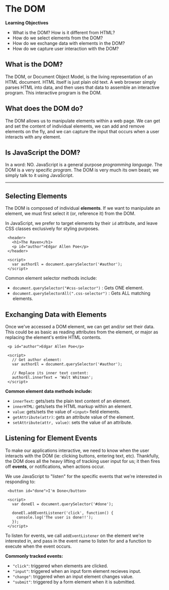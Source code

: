 # The DOM

**Learning Objectives**

- What is the DOM? How is it different from HTML?
- How do we select elements from the DOM?
- How do we exchange data with elements in the DOM?
- How do we capture user interaction with the DOM?

## What is the DOM?

The DOM, or Document Object Model, is the living representation of an HTML document. HTML itself is just plain old text. A web browser simply parses HTML into data, and then uses that data to assemble an interactive program. This interactive program is the DOM.

## What does the DOM do?

The DOM allows us to manipulate elements within a web page. We can get and set the content of individual elements, we can add and remove elements on the fly, and we can capture the input that occurs when a user interacts with any element.

## Is JavaScript the DOM?

In a word: NO. JavaScript is a general purpose *programming language*. The DOM is a very specific *program*. The DOM is very much its own beast; we simply talk to it using JavaScript.

---

## Selecting Elements

The DOM is composed of individual **elements**. If we want to manipulate an element, we must first select it (or, reference it) from the DOM.

In JavaScript, we prefer to target elements by their `id` attribute, and leave CSS classes exclusively for styling purposes.

```
 <header>
   <h1>The Raven</h1>
   <p id="author">Edgar Allen Poe</p>
 </header>
 
 <script>
   var authorEl = document.querySelector('#author');
 </script>
```

Common element selector methods include:

 - `document.querySelector("#css-selector")` : Gets ONE element.
 - `document.querySelectorAll(".css-selector")` : Gets ALL matching elements.
 
## Exchanging Data with Elements

Once we've accessed a DOM element, we can get and/or set their data. This could be as basic as reading attributes from the element, or major as replacing the element's entire HTML contents.

```
 <p id="author">Edgar Allen Poe</p>

 <script>
   // Get author element:
   var authorEl = document.querySelector('#author');
   
   // Replace its inner text content:
   authorEl.innerText = 'Walt Whitman';
 </script>
```

**Common element data methods include:**

 - `innerText`: gets/sets the plain text content of an element.
 - `innerHTML`: gets/sets the HTML markup within an element.
 - `value`: gets/sets the value of `<input>` field elements.
 - `getAttribute(attr)`: gets an attribute value of the element.
 - `setAttribute(attr, value)`: sets the value of an attribute.
 
## Listening for Element Events

To make our applications interactive, we need to know when the user interacts with the DOM (ie: clicking buttons, entering text, etc). Thankfully, the DOM does all the heavy lifting of tracking user input for us; it then fires off **events**, or notifications, when actions occur.

We use JavaScript to "listen" for the specific events that we're interested in responding to:

```
 <button id="done">I'm Done</button>
 
 <script>
   var doneEl = document.querySelector('#done');
   
   doneEl.addEventListener('click', function() {
     console.log('The user is done!!');
   });
 </script>
```

To listen for events, we call `addEventListener` on the element we're interested in, and pass in the event name to listen for and a function to execute when the event occurs.

**Commonly tracked events:**

 - `"click"`: triggered when elements are clicked.
 - `"input"`: triggered when an input form element recieves input.
 - `"change"`: triggered when an input element changes value.
 - `"submit"`: triggered by a form element when it is submitted.